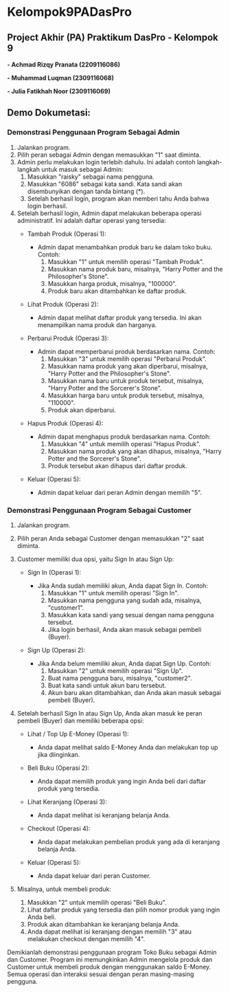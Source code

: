 # Kelompok9PADasPro
## **Project Akhir (PA) Praktikum DasPro - Kelompok 9**

**-  Achmad Rizqy Pranata
   (2209116086)**

**-  Muhammad Luqman
(2309116068)**

**-  Julia Fatikhah Noor
   (2309116069)**

## **Demo Dokumetasi:**

### **Demonstrasi Penggunaan Program Sebagai Admin**

1. Jalankan program.
2. Pilih peran sebagai Admin dengan memasukkan "1" saat diminta.
3. Admin perlu melakukan login terlebih dahulu. Ini adalah contoh langkah-langkah untuk masuk sebagai Admin:
   1. Masukkan "raisky" sebagai nama pengguna.
   2. Masukkan "6086" sebagai kata sandi. Kata sandi akan disembunyikan dengan tanda bintang (*).
   3. Setelah berhasil login, program akan memberi tahu Anda bahwa login berhasil.
4. Setelah berhasil login, Admin dapat melakukan beberapa operasi administratif. Ini adalah daftar operasi yang tersedia:
   - Tambah Produk (Operasi 1):

      - Admin dapat menambahkan produk baru ke dalam toko buku. Contoh:
         1. Masukkan "1" untuk memilih operasi "Tambah Produk".
         2. Masukkan nama produk baru, misalnya, "Harry Potter and the Philosopher's Stone".
         3. Masukkan harga produk, misalnya, "100000".
         4. Produk baru akan ditambahkan ke daftar produk.

   - Lihat Produk (Operasi 2):

      - Admin dapat melihat daftar produk yang tersedia. Ini akan menampilkan nama produk dan harganya.

   - Perbarui Produk (Operasi 3):

      - Admin dapat memperbarui produk berdasarkan nama. Contoh:
         1. Masukkan "3" untuk memilih operasi "Perbarui Produk".
         2. Masukkan nama produk yang akan diperbarui, misalnya, "Harry Potter and the Philosopher's Stone".
         3. Masukkan nama baru untuk produk tersebut, misalnya, "Harry Potter and the Sorcerer's Stone".
         4. Masukkan harga baru untuk produk tersebut, misalnya, "110000".
         5. Produk akan diperbarui.

   - Hapus Produk (Operasi 4):

      - Admin dapat menghapus produk berdasarkan nama. Contoh:
         1. Masukkan "4" untuk memilih operasi "Hapus Produk".
         2. Masukkan nama produk yang akan dihapus, misalnya, "Harry Potter and the Sorcerer's Stone".
         3. Produk tersebut akan dihapus dari daftar produk.

   - Keluar (Operasi 5):

      - Admin dapat keluar dari peran Admin dengan memilih "5".

### **Demonstrasi Penggunaan Program Sebagai Customer**

1. Jalankan program.
2. Pilih peran Anda sebagai Customer dengan memasukkan "2" saat diminta.
3. Customer memiliki dua opsi, yaitu Sign In atau Sign Up:
   - Sign In (Operasi 1):

      - Jika Anda sudah memiliki akun, Anda dapat Sign In. Contoh:
         1. Masukkan "1" untuk memilih operasi "Sign In".
         2. Masukkan nama pengguna yang sudah ada, misalnya, "customer1".
         3. Masukkan kata sandi yang sesuai dengan nama pengguna tersebut.
         4. Jika login berhasil, Anda akan masuk sebagai pembeli (Buyer).

   - Sign Up (Operasi 2):

      - Jika Anda belum memiliki akun, Anda dapat Sign Up. Contoh:
         1. Masukkan "2" untuk memilih operasi "Sign Up".
         2. Buat nama pengguna baru, misalnya, "customer2".
         3. Buat kata sandi untuk akun baru tersebut.
         4. Akun baru akan ditambahkan, dan Anda akan masuk sebagai pembeli (Buyer).

4. Setelah berhasil Sign In atau Sign Up, Anda akan masuk ke peran pembeli (Buyer) dan memiliki beberapa opsi:

   - Lihat / Top Up E-Money (Operasi 1):

      - Anda dapat melihat saldo E-Money Anda dan melakukan top up jika diinginkan.

   - Beli Buku (Operasi 2):

      - Anda dapat memilih produk yang ingin Anda beli dari daftar produk yang tersedia.

   - Lihat Keranjang (Operasi 3):

      - Anda dapat melihat isi keranjang belanja Anda.

   - Checkout (Operasi 4):

      - Anda dapat melakukan pembelian produk yang ada di keranjang belanja Anda.

   - Keluar (Operasi 5):

      - Anda dapat keluar dari peran Customer.

5. Misalnya, untuk membeli produk:

   1. Masukkan "2" untuk memilih operasi "Beli Buku".
   2. Lihat daftar produk yang tersedia dan pilih nomor produk yang ingin Anda beli.
   3. Produk akan ditambahkan ke keranjang belanja Anda.
   4. Anda dapat melihat isi keranjang dengan memilih "3" atau melakukan checkout dengan memilih "4".

Demikianlah demonstrasi penggunaan program Toko Buku sebagai Admin dan Customer. Program ini memungkinkan Admin mengelola produk dan Customer untuk membeli produk dengan menggunakan saldo E-Money. Semua operasi dan interaksi sesuai dengan peran masing-masing pengguna.
